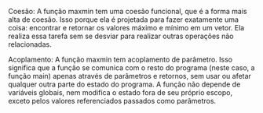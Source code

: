 Coesão:  A função maxmin tem uma coesão funcional, que é a forma mais alta de coesão. Isso porque ela é projetada para fazer exatamente uma coisa: encontrar e retornar os valores máximo e mínimo em um vetor. Ela realiza essa tarefa sem se desviar para realizar outras operações não relacionadas.

Acoplamento:  A função maxmin tem acoplamento de parâmetro. Isso significa que a função se comunica com o resto do programa (neste caso, a função main) apenas através de parâmetros e retornos, sem usar ou afetar qualquer outra parte do estado do programa. A função não depende de variáveis globais, nem modifica o estado fora de seu próprio escopo, exceto pelos valores referenciados passados como parâmetros.
